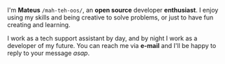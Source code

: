 I'm **Mateus** `/mah-teh-oos/`, an **open source** developer **enthusiast**. I enjoy using my skills and being creative to solve problems, or just to have fun creating and learning.

I work as a tech support assistant by day, and by night I work as a developer of my future. You can reach me via **e-mail** and I'll be happy to reply to your message _asap_.
